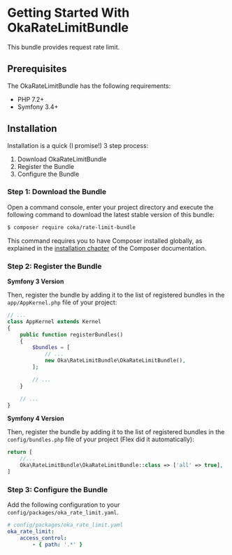 # Getting Started With OkaRateLimitBundle

This bundle provides request rate limit.

## Prerequisites

The OkaRateLimitBundle has the following requirements:

 - PHP 7.2+
 - Symfony 3.4+

## Installation

Installation is a quick (I promise!) 3 step process:

1. Download OkaRateLimitBundle
2. Register the Bundle
3. Configure the Bundle

### Step 1: Download the Bundle

Open a command console, enter your project directory and execute the
following command to download the latest stable version of this bundle:

```bash
$ composer require coka/rate-limit-bundle
```

This command requires you to have Composer installed globally, as explained
in the [installation chapter](https://getcomposer.org/doc/00-intro.md)
of the Composer documentation.

### Step 2: Register the Bundle

**Symfony 3 Version**

Then, register the bundle by adding it to the list of registered bundles
in the `app/AppKernel.php` file of your project:

```php
// ...
class AppKernel extends Kernel
{
    public function registerBundles()
    {
        $bundles = [
            // ...
            new Oka\RateLimitBundle\OkaRateLimitBundle(),
        ];

        // ...
    }

    // ...
}
```

**Symfony 4 Version**

Then, register the bundle by adding it to the list of registered bundles
in the `config/bundles.php` file of your project (Flex did it automatically):

```php
return [
    //...
    Oka\RateLimitBundle\OkaRateLimitBundle::class => ['all' => true],
]
```

### Step 3: Configure the Bundle

Add the following configuration to your `config/packages/oka_rate_limit.yaml`.

``` yaml
# config/packages/oka_rate_limit.yaml
oka_rate_limit:
    access_control:
        - { path: '.*' }
```
